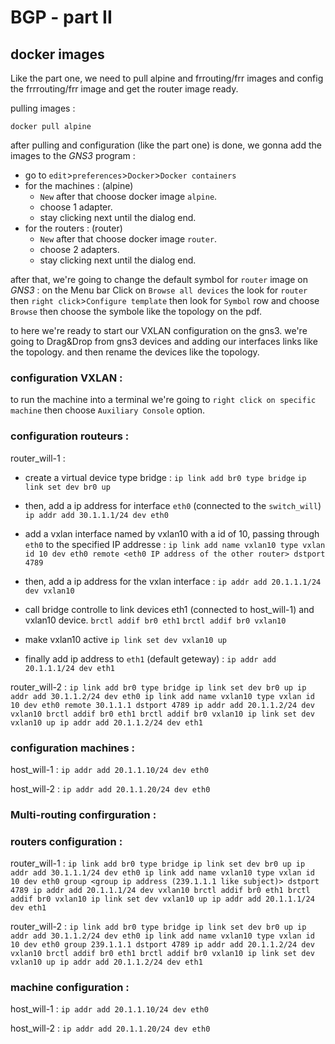 # BGP - part II

## docker images 

Like the part one, we need to pull alpine and frrouting/frr images and config the frrrouting/frr image and get the router image ready.

pulling images :

```
docker pull alpine
```

after pulling and configuration (like the part one) is done, we gonna add the images to the _GNS3_ program :

- go to `edit`>`preferences`>`Docker`>`Docker containers`
- for the machines : (alpine)
	- `New` after that choose docker image `alpine`.
	- choose 1 adapter.
	- stay clicking next until the dialog end.
- for the routers : (router)
	- `New` after that choose docker image `router`.
	- choose 2 adapters.
	- stay clicking next until the dialog end.

after that, we're going to change the default symbol for `router` image on _GNS3_ :
on the Menu bar Click on `Browse all devices` the look for `router` then `right click`>`Configure template`
then look for `Symbol` row and choose `Browse` then choose the symbole like the topology on the pdf.

to here we're ready to start our VXLAN configuration on the gns3.
we're going to Drag&Drop from gns3 devices and adding our interfaces links like the topology.
and then rename the devices like the topology.

### configuration VXLAN :

to run the machine into a terminal we're going to `right click on specific machine` then choose `Auxiliary Console` option.

### configuration routeurs :

router_will-1 :

- create a virtual device type bridge :
	``ip link add br0 type bridge``
	``ip link set dev br0 up``

- then, add a ip address for interface `eth0` (connected to the `switch_will`) 
	``ip addr add 30.1.1.1/24 dev eth0``

- add a vxlan interface named by vxlan10 with a id of 10, passing through `eth0` to the specified IP addresse :
	``ip link add name vxlan10 type vxlan id 10 dev eth0 remote <eth0 IP address of the other router> dstport 4789``

- then, add a ip address for the vxlan interface : 
	``ip addr add 20.1.1.1/24 dev vxlan10``

- call bridge controlle to link devices eth1 (connected to host_will-1) and vxlan10 device.
	``brctl addif br0 eth1``
	``brctl addif br0 vxlan10``

- make vxlan10 active
	``ip link set dev vxlan10 up``

- finally add ip address to `eth1` (default geteway) :
	``ip addr add 20.1.1.1/24 dev eth1``

router_will-2 :
	``
	ip link add br0 type bridge
	ip link set dev br0 up
	ip addr add 30.1.1.2/24 dev eth0
	ip link add name vxlan10 type vxlan id 10 dev eth0 remote 30.1.1.1 dstport 4789
	ip addr add 20.1.1.2/24 dev vxlan10
	brctl addif br0 eth1
	brctl addif br0 vxlan10
	ip link set dev vxlan10 up
	ip addr add 20.1.1.2/24 dev eth1
	``
### configuration machines :

host_will-1 :
	``ip addr add 20.1.1.10/24 dev eth0``


host_will-2 :
	``ip addr add 20.1.1.20/24 dev eth0``


### Multi-routing confirguration :

### routers configuration :

router_will-1 :
	``
	ip link add br0 type bridge
	ip link set dev br0 up
	ip addr add 30.1.1.1/24 dev eth0
	ip link add name vxlan10 type vxlan id 10 dev eth0 group <group ip address (239.1.1.1 like subject)> dstport 4789
	ip addr add 20.1.1.1/24 dev vxlan10
	brctl addif br0 eth1
	brctl addif br0 vxlan10
	ip link set dev vxlan10 up
	ip addr add 20.1.1.1/24 dev eth1
	``

router_will-2 :
	``
	ip link add br0 type bridge
	ip link set dev br0 up
	ip addr add 30.1.1.2/24 dev eth0
	ip link add name vxlan10 type vxlan id 10 dev eth0 group 239.1.1.1 dstport 4789
	ip addr add 20.1.1.2/24 dev vxlan10
	brctl addif br0 eth1
	brctl addif br0 vxlan10
	ip link set dev vxlan10 up
	ip addr add 20.1.1.2/24 dev eth1
	``

### machine configuration :
host_will-1 :
	``ip addr add 20.1.1.10/24 dev eth0``

host_will-2 :
	``ip addr add 20.1.1.20/24 dev eth0``

